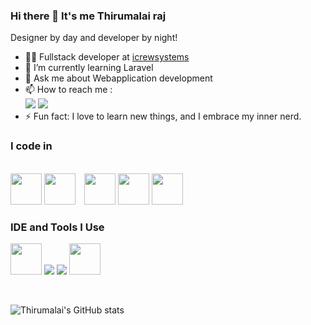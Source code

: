 ### Hi there 👋 It's me Thirumalai raj
Designer by day and developer by night!
- :man_technologist: Fullstack developer at [icrewsystems](https://icrewsystems.com/)                                                 
- 🌱 I’m currently learning Laravel
- 💬 Ask me about Webapplication development
- 📫 How to reach me :
<br />  [<img src="https://img.shields.io/badge/LinkedIn-0077B5?style=for-the-badge&logo=linkedin&logoColor=white" />](https://www.linkedin.com/in/thirumalai-raj-a10a031b3/)
[<img src="https://img.shields.io/badge/instagram-%23E4405F.svg?&style=for-the-badge&logo=instagram&logoColor=white" />](https://www.instagram.com/__rahul.__.17)
- ⚡ Fun fact: I love to learn new things, and I embrace my inner nerd. 

### I code in
<br /> <img height="50" width="50"  src="https://img.icons8.com/dusk/128/000000/php-logo.png"/>  <img style="margin-right:10px" height="50" width="50"  src="https://laravel.com/img/logomark.min.svg" />  <img  height="50" width="50"  src="https://www.vectorlogo.zone/logos/tailwindcss/tailwindcss-icon.svg" />   <img  height="50" width="50"  src="https://www.vectorlogo.zone/logos/getbootstrap/getbootstrap-icon.svg" /> <img height="50" width="50" src="https://img.icons8.com/color/48/000000/javascript.png"/> 
### IDE and Tools I Use
<img height="50" width="50" src="https://img.icons8.com/color/48/000000/visual-studio-code-2019.png"/>  <img  src="https://img.icons8.com/color/50/000000/git.png"/> <img src="https://www.vectorlogo.zone/logos/github/github-ar21.svg"/> <img height="50" width="50" src="https://www.vectorlogo.zone/logos/figma/figma-icon.svg" />

<br />


![Thirumalai's GitHub stats](https://github-readme-stats.vercel.app/api?username=Thirumalai15&theme=dark&show_icons=true&count_private=false&show=prs_merged,prs_merged_percentage&include_all_commits=true)
